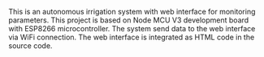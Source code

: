 This is an autonomous irrigation system with web interface for monitoring parameters. This project is based on Node MCU V3 development board with ESP8266 microcontroller. The system send data to the web interface via WiFi connection.
The web interface is integrated as HTML code in the source code. 
